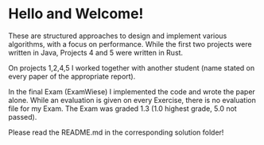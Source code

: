 # Hello and Welcome!

These are structured approaches to design and implement various algorithms, with a focus on performance.
While the first two projects were written in Java, Projects 4 and 5 were written in Rust. 

On projects 1,2,4,5 I worked together with another student (name stated on every paper of the appropriate report).

In the final Exam (ExamWiese) I implemented the code and wrote the paper alone.
While an evaluation is given on every Exercise, there is no evaluation file for my Exam. The Exam was graded 1.3 (1.0 highest grade, 5.0 not passed).

Please read the README.md in the corresponding solution folder!
